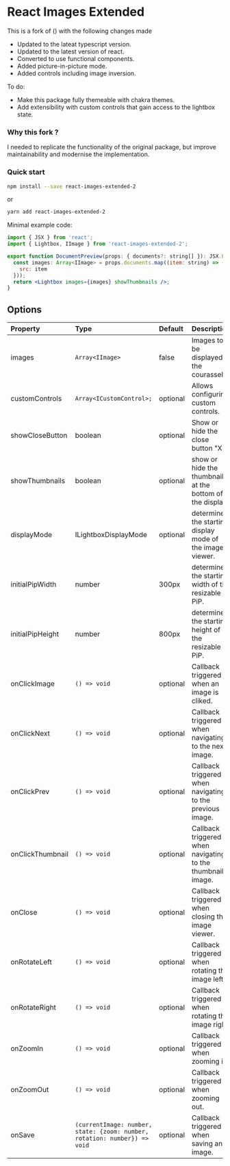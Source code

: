 # React Images Extended

This is a fork of () with the following changes made

- Updated to the lateat typescript version. 
- Updated to the latest version of react.
- Converted to use functional components.
- Added picture-in-picture mode.
- Added controls including image inversion.

To do: 
- Make this package fully themeable with chakra themes.
- Add extensibility with custom controls that gain access to the lightbox state.

### Why this fork ?
I needed to replicate the functionality of the original package, but improve maintainability and modernise the implementation.

### Quick start


```bash
npm install --save react-images-extended-2
```
or
```bash
yarn add react-images-extended-2
```

Minimal example code:
```jsx
import { JSX } from 'react';
import { Lightbox, IImage } from 'react-images-extended-2';

export function DocumentPreview(props: { documents?: string[] }): JSX.Element {
  const images: Array<IImage> = props.documents.map((item: string) => ({
    src: item
  }));
  return <Lightbox images={images} showThumbnails />;
}

```

## Options 

Property	|	Type		|	Default		|	Description
:-----------------------|:--------------|:--------------|:--------------------------------
images	|	`Array<IImage>`	|	false	|	Images to be displayed in the courassel.
customControls | `Array<ICustomControl>;` | optional | Allows configuring custom controls.
showCloseButton | boolean | optional | Show or hide the close button "X".
showThumbnails | boolean | optional | show or hide the thumbnails at the bottom of the display.
displayMode | ILightboxDisplayMode | optional | determines the starting display mode of the image viewer.
initialPipWidth | number | 300px | determines the starting width of the resizable PiP.
initialPipHeight | number | 800px | determines the starting height of the resizable PiP.
onClickImage | `() => void`  | optional  | Callback triggered when an image is cliked.
onClickNext | `() => void`  | optional  | Callback triggered when navigating to the next image.
onClickPrev | `() => void`  | optional  | Callback triggered when navigating to the previous image.
onClickThumbnail | `() => void`  | optional  | Callback triggered when navigating to the thumbnail image.
onClose | `() => void`  | optional  | Callback triggered when closing the image viewer. 
onRotateLeft | `() => void`  | optional  | Callback triggered when rotating the image left.
onRotateRight | `() => void`  | optional  | Callback triggered when rotating the image right.
onZoomIn | `() => void`  | optional  | Callback triggered when zooming in.
onZoomOut | `() => void`  | optional  | Callback triggered when zooming out.
onSave | `(currentImage: number, state: {zoom: number, rotation: number}) => void` | optional | Callback triggered when saving an image.

